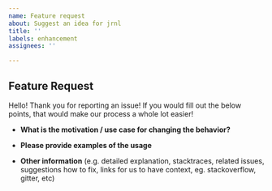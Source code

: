 ```yaml
---
name: Feature request
about: Suggest an idea for jrnl
title: ''
labels: enhancement
assignees: ''

---
```


## Feature Request

Hello! Thank you for reporting an issue!
If you would fill out the below points, that would make our process a whole lot easier!

* **What is the motivation / use case for changing the behavior?**

* **Please provide examples of the usage**

* **Other information** (e.g. detailed explanation, stacktraces, related issues, suggestions how to fix, links for us to have context, eg. stackoverflow, gitter, etc)
